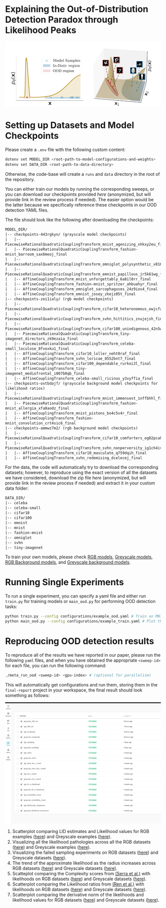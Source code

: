 # Explaining the Out-of-Distribution Detection Paradox through Likelihood Peaks 

<p align="center">
  <img src="../figures/main_figure.png" alt="Explanation of OOD failure" />
</p>


# Setting up Datasets and Model Checkpoints

Please create a `.env` file with the following custom content:

```bash
dotenv set MODEL_DIR <root-path-to-model-configurations-and-weights>
dotenv set DATA_DIR <root-path-to-data-directory>
```

Otherwise, the code-base will create a `runs` and `data` directory in the root of the repository.

You can either train our models by running the corresponding sweeps, or you can download our checkpoints provided *here* (anonymized, but will provide link in the review process if needed). The easier option would be the latter because we specifically reference these checkpoints in our OOD detection YAML files.


The file should look like the following after downloading the checkpoints:

```
MODEL_DIR/
|-- checkpoints-443rgkyn/ (grayscale model checkpoints)
|   |-- PiecewiseRationalQuadraticCouplingTransform_mnist_agenizing_xhkxy2eu_final
|   |-- PiecewiseRationalQuadraticCouplingTransform_fashion-mnist_barroom_sax6meoj_final
|   |-- PiecewiseRationalQuadraticCouplingTransform_omniglot_polysynthetic_v816f4eg_final
|   |-- PiecewiseRationalQuadraticCouplingTransform_emnist_papillous_jr5k61wg_final
|   |-- AffineCouplingTransform_mnist_unforgettably_6a8il0rr_final
|   |-- AffineCouplingTransform_fashion-mnist_spritzer_ahbuahyr_final
|   |-- AffineCouplingTransform_omniglot_sarcophaguses_24z9ios4_final
|   |-- AffineCouplingTransform_emnist_josey_zkejz05t_final
|-- checkpoints-zei1ialy/ (rgb model checkpoints)
|   |-- PiecewiseRationalQuadraticCouplingTransform_cifar10_heteronomous_owjcfa1x_final
|   |-- PiecewiseRationalQuadraticCouplingTransform_svhn_hittitics_znujejsh_final
|   |-- PiecewiseRationalQuadraticCouplingTransform_cifar100_unindigenous_42n5ww2b_final
|   |-- PiecewiseRationalQuadraticCouplingTransform_tiny-imagenet_directors_zk9ezaia_final
|   |-- PiecewiseRationalQuadraticCouplingTransform_celeba-small_loculose_8fvoxku1_final
|   |-- AffineCouplingTransform_cifar10_loller_neht0raf_final
|   |-- AffineCouplingTransform_svhn_loricae_8552bnt7_final
|   |-- AffineCouplingTransform_cifar100_dependable_rurkoi3l_final
|   |-- AffineCouplingTransform_tiny-imagenet_mediofrontal_i007b0qb_final
|   |-- AffineCouplingTransform_celeba-small_ricinus_y3xyffia_final
|-- checkpoints-oxtbdajf/ (grayscale background model checkpoints for likelihood ratios)
|   |-- PiecewiseRationalQuadraticCouplingTransform_mnist_immensest_1nffbhhl_final
|   |-- PiecewiseRationalQuadraticCouplingTransform_fashion-mnist_allergia_xfa8aodz_final
|   |-- AffineCouplingTransform_mnist_pistons_bo4c5v4r_final
|   |-- AffineCouplingTransform_fashion-mnist_convolution_crt4sic6_final
|-- checkpoints-ammwz7m2/ (rgb background model checkpoints)
|   |-- PiecewiseRationalQuadraticCouplingTransform_cifar10_comforters_og02pcak_final
|   |-- PiecewiseRationalQuadraticCouplingTransform_svhn_nonperversity_ig1ch4iv_final
|   |-- AffineCouplingTransform_cifar10_masculate_q759dqih_final
|   |-- AffineCouplingTransform_svhn_redemising_dcelecej_final
```

For the data, the code will automatically try to download the corresponding datasets; however, to reproduce using the exact version of all the datasets we have considered, download the zip file *here* (anonymized, but will provide link in the review process if needed) and extract it in your custom data folder:

```
DATA_DIR/
|-- celeba
|-- celeba-small
|-- cifar10
|-- cifar100
|-- emnist
|-- mnist
|-- fashion-mnist
|-- omniglot
|-- svhn
|-- tiny-imagenet
```

To train your own models, please check [RGB models](./meta_configurations/training/colorful_flows.yaml), [Greyscale models](./meta_configurations/training/grayscale_flows.yaml), [RGB Background models](./meta_configurations/training/colorful_background_flows.yaml), and [Greyscale background models](./meta_configurations/training/grayscale_background_flows.yaml).

# Running Single Experiments

To run a single experiment, you can specify a yaml file and either run `train.py` for training models or `main_ood.py` for performing OOD detection tasks:

```bash
python train.py --config configurations/example_ood.yaml # Train an MNIST model
python main_ood.py --config configurations/example_train.yaml # Plot the scatterplot of LID estimates and likelihoods for MNIST on an FMNIST-trained model
```

# Reproducing OOD detection results

To reproduce all of the results we have reported in our paper, please run the following `yaml` files, and when you have obtained the appropriate `<sweep-id>` for each file, you can run the following command:

```bash
./meta_run_ood <sweep-id> <gpu-index> # (optional for parallelism)
```
This will automatically get configurations and run them, storing them in the `final-report` project in your workspace, the final result should look something as follows:

![W&B](../figures/screenshot-sweeps.png)

1. Scatterplot comparing LID estimates and Likelihood values for RGB examples ([here](./meta_configurations/ood/rgb_ID_vs_likelihood.yaml)) and Greyscale examples ([here](./meta_configurations/ood/grayscale_ID_vs_likelihood.yaml)).
2. Visualizing all the likelihood pathologies across all the RGB datasets ([here](./meta_configurations/ood/rgb_likelihoods_comparison.yaml)) and Greyscale examples ([here](./meta_configurations/ood/grayscale_ID_vs_likelihood.yaml)).
3. Visualizing the failed sampling experiments on RGB datasets ([here](./meta_configurations/ood/rgb_sampling.yaml)) and Greyscale datasets ([here](./meta_configurations/ood/grayscale_sampling.yaml)).
4. The trend of the approximate likelihood as the radius increases across RGB datasets ([here](./meta_configurations/ood/rgb_rho_r_trend.yaml)) and Greyscale datasets ([here](./meta_configurations/ood/grayscale_rho_r_trend.yaml)).
5. Scatteplot comparing the Complexity scores from [(Serra et al.)](https://openreview.net/forum?id=SyxIWpVYvr) with likelihoods on RGB datasets ([here](./meta_configurations/ood/rgb_complexity.yaml)) and Greyscale datasets ([here](./meta_configurations/ood/grayscale_complexity.yaml)).
6. Scatterplot comparing the Likelihood ratios from [(Ren et al.)](https://proceedings.neurips.cc/paper/2019/file/1e79596878b2320cac26dd792a6c51c9-Paper.pdf) with likelihoods on RGB datasets ([here](./meta_configurations/ood/rgb_ratios.yaml)) and Greyscale datasets ([here](./meta_configurations/ood/grayscale_ratios.yaml)).
7. Scatterplot comparing the derivative norm of the likelihoods and likelihood values for RGB datasets ([here](./meta_configurations/ood/rgb_JEM_vol.yaml)) and Greyscale datasets ([here](./meta_configurations/ood/grayscale_JEM_vol.yaml)).